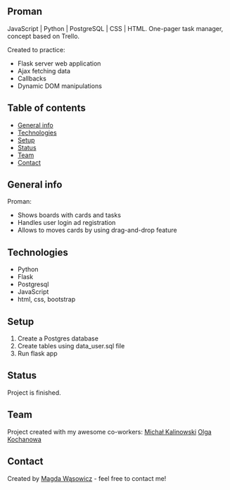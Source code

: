 ## Proman
JavaScript | Python | PostgreSQL | CSS | HTML.
One-pager task manager, concept based on Trello.

Created to practice:
* Flask server web application
* Ajax fetching data
* Callbacks
* Dynamic DOM manipulations

## Table of contents
* [General info](#general-info)
* [Technologies](#technologies)
* [Setup](#setup)
* [Status](#status)
* [Team](#team)
* [Contact](#contact)

## General info
Proman:
* Shows boards with cards and tasks 
* Handles user login ad registration
* Allows to moves cards by using drag-and-drop feature

## Technologies
* Python
* Flask
* Postgresql
* JavaScript
* html, css, bootstrap

## Setup
1. Create a Postgres database
2. Create tables using data_user.sql file
3. Run flask app

## Status
Project is finished.

## Team
Project created with my awesome co-workers:
[Michał Kalinowski](https://github.com/KALIWWA)
[Olga Kochanowa](https://github.com/Aliot26)


## Contact
Created by [Magda Wąsowicz](mailto:mw23127@gmail.com) - feel free to contact me!

